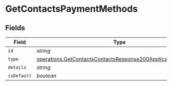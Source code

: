 # GetContactsPaymentMethods


## Fields

| Field                                                                                                                                        | Type                                                                                                                                         | Required                                                                                                                                     | Description                                                                                                                                  |
| -------------------------------------------------------------------------------------------------------------------------------------------- | -------------------------------------------------------------------------------------------------------------------------------------------- | -------------------------------------------------------------------------------------------------------------------------------------------- | -------------------------------------------------------------------------------------------------------------------------------------------- |
| `id`                                                                                                                                         | *string*                                                                                                                                     | :heavy_minus_sign:                                                                                                                           | N/A                                                                                                                                          |
| `type`                                                                                                                                       | [operations.GetContactsContactsResponse200ApplicationJSONType](../../models/operations/getcontactscontactsresponse200applicationjsontype.md) | :heavy_minus_sign:                                                                                                                           | N/A                                                                                                                                          |
| `details`                                                                                                                                    | *string*                                                                                                                                     | :heavy_minus_sign:                                                                                                                           | N/A                                                                                                                                          |
| `isDefault`                                                                                                                                  | *boolean*                                                                                                                                    | :heavy_minus_sign:                                                                                                                           | N/A                                                                                                                                          |